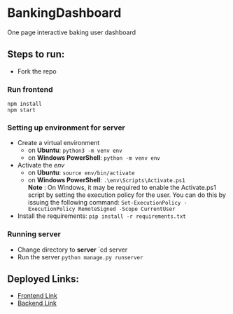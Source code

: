 # BankingDashboard
One page interactive baking user dashboard

## Steps to run:
- Fork the repo
### Run frontend
```
npm install
npm start
```

### Setting up environment for server

* Create a virtual environment  
  * on **Ubuntu**: `python3 -m venv env`  
  * on **Windows PowerShell**: `python -m venv env`
* Activate the *env*    
  * on **Ubuntu**: `source env/bin/activate`
  * on **Windows PowerShell**: `.\env\Scripts\Activate.ps1`     
  **Note** : On Windows, it may be required to enable the Activate.ps1 script by setting the execution policy for the user. You can do this by issuing the following command: `Set-ExecutionPolicy -ExecutionPolicy RemoteSigned -Scope CurrentUser`
* Install the requirements: `pip install -r requirements.txt`

### Running server

* Change directory to **server** `cd server
* Run the server `python manage.py runserver`

## Deployed Links:
- [Frontend Link](http://banking-dashboard.herokuapp.com/)
- [Backend Link](https://bankingdashboard-server.herokuapp.com/)
